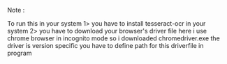 Note :

To run this in your system 
1> you have to install tesseract-ocr in your system
2> you have to download your browser's driver file
	here i use chrome browser in incognito mode so i downloaded chromedriver.exe
	the driver is version specific
	you have to define path for this driverfile in program
